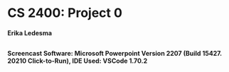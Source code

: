 # **CS 2400: Project 0**
#### Erika Ledesma
##
## 
#### Screencast Software: Microsoft Powerpoint Version 2207 (Build 15427. 20210 Click-to-Run), IDE Used: VSCode 1.70.2
